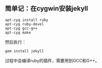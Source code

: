 ## 简单记：在cygwin安装jekyll

```
apt-cyg install ruby
apt-cyg ruby-devel
apt-cyg gcc-g++
apt-cyg make
```

然后执行：

```
gem install jekyll
```

过程中会编译ruby的插件，需要用到GCC和G++。